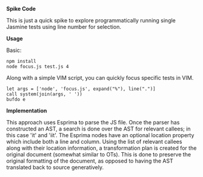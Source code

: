 **Spike Code**

This is just a quick spike to explore programmatically running single Jasmine tests using line number for selection.

**Usage**

Basic:
```
npm install
node focus.js test.js 4
```

Along with a simple VIM script, you can quickly focus specific tests in VIM.
```vimscript
let args = ['node', 'focus.js', expand("%"), line(".")]
call system(join(args, ' '))
bufdo e
```

**Implementation**

This approach uses Esprima to parse the JS file.  Once the parser has constructed an AST, a search is done over the AST for
relevant callees; in this case 'it' and 'iit'.  The Esprima nodes have an optional location property which include both a
line and column.  Using the list of relevant callees along with their location information, a transformation plan is created
for the original document (somewhat similar to OTs).  This is done to preserve the original formatting of the document, as
opposed to having the AST translated back to source generatively.
